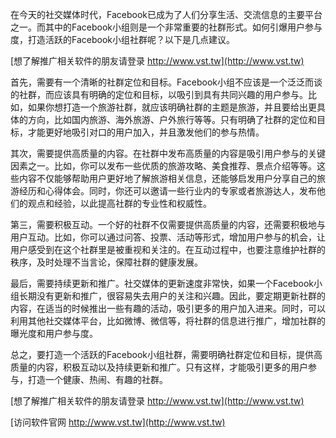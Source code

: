 在今天的社交媒体时代，Facebook已成为了人们分享生活、交流信息的主要平台之一。而其中的Facebook小组则是一个非常重要的社群形式。如何引爆用户参与度，打造活跃的Facebook小组社群呢？以下是几点建议。

[想了解推广相关软件的朋友请登录 http://www.vst.tw](http://www.vst.tw)

首先，需要有一个清晰的社群定位和目标。Facebook小组不应该是一个泛泛而谈的社群，而应该具有明确的定位和目标，以吸引到具有共同兴趣的用户参与。比如，如果你想打造一个旅游社群，就应该明确社群的主题是旅游，并且要给出更具体的方向，比如国内旅游、海外旅游、户外旅行等等。只有明确了社群的定位和目标，才能更好地吸引对口的用户加入，并且激发他们的参与热情。

其次，需要提供高质量的内容。在社群中发布高质量的内容是吸引用户参与的关键因素之一。比如，你可以发布一些优质的旅游攻略、美食推荐、景点介绍等等。这些内容不仅能够帮助用户更好地了解旅游相关信息，还能够启发用户分享自己的旅游经历和心得体会。同时，你还可以邀请一些行业内的专家或者旅游达人，发布他们的观点和经验，以此提高社群的专业性和权威性。

第三，需要积极互动。一个好的社群不仅需要提供高质量的内容，还需要积极地与用户互动。比如，你可以通过问答、投票、活动等形式，增加用户参与的机会，让用户感受到在这个社群里是被重视和关注的。在互动过程中，也要注意维护社群的秩序，及时处理不当言论，保障社群的健康发展。

最后，需要持续更新和推广。社交媒体的更新速度非常快，如果一个Facebook小组长期没有更新和推广，很容易失去用户的关注和兴趣。因此，要定期更新社群的内容，在适当的时候推出一些有趣的活动，吸引更多的用户加入进来。同时，可以利用其他社交媒体平台，比如微博、微信等，将社群的信息进行推广，增加社群的曝光度和用户参与度。

总之，要打造一个活跃的Facebook小组社群，需要明确社群定位和目标，提供高质量的内容，积极互动以及持续更新和推广。只有这样，才能吸引更多的用户参与，打造一个健康、热闹、有趣的社群。

[想了解推广相关软件的朋友请登录 http://www.vst.tw](http://www.vst.tw)


[访问软件官网 http://www.vst.tw](http://www.vst.tw)
